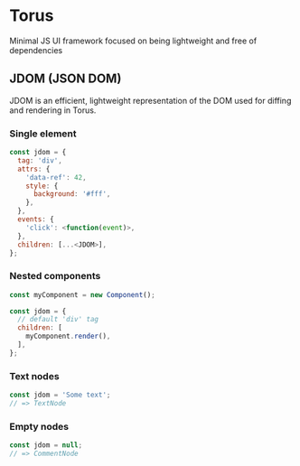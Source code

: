 # Torus

Minimal JS UI framework focused on being lightweight and free of dependencies

## JDOM (JSON DOM)

JDOM is an efficient, lightweight representation of the DOM used for diffing and rendering in Torus.

### Single element

```javascript
const jdom = {
  tag: 'div',
  attrs: {
    'data-ref': 42,
    style: {
      background: '#fff',
    },
  },
  events: {
    'click': <function(event)>,
  },
  children: [...<JDOM>],
};
```

### Nested components

```javascript
const myComponent = new Component();

const jdom = {
  // default 'div' tag
  children: [
    myComponent.render(),
  ],
};
```

### Text nodes

```javascript
const jdom = 'Some text';
// => TextNode
```

### Empty nodes

```javascript
const jdom = null;
// => CommentNode
```

